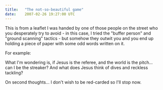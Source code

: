 ```yaml
---
title:   "The not-so-beautiful game"
date:    2007-02-26 19:27:00 UTC
---
```


This is from a leaflet I was handed by one of those people on the street who you desperately try to avoid - in this case, I tried the "buffer person" and "ground scanning" tactics - but somehow they outwit you and you end up holding a piece of paper with some odd words written on it.

For example:
<a onblur="try {parent.deselectBloggerImageGracefully();} catch(e) {}" href="http://bp0.blogger.com/_Wywrr60_Hxc/ReM05-y0yoI/AAAAAAAAABE/PWPXDCmccmc/s1600-h/Image.jpg"><img style="cursor: pointer;" src="http://bp0.blogger.com/_Wywrr60_Hxc/ReM05-y0yoI/AAAAAAAAABE/PWPXDCmccmc/s400/Image.jpg" alt="" id="BLOGGER_PHOTO_ID_5035926979043707522" border="0" /></a>

What I'm wondering is, if Jesus is the referee, and the world is the pitch... can I be the streaker? And what does Jesus think of dives and reckless tackling?

On second thoughts... I don't wish to be red-carded so I'll stop now.